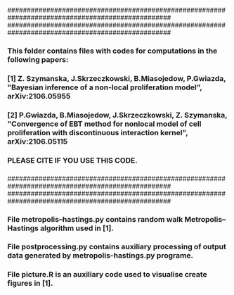 ##################################################################################################
##################################################################################################
###
### This folder contains files with codes for computations in the following papers:
###
### [1] Z. Szymanska, J.Skrzeczkowski, B.Miasojedow, P.Gwiazda, "Bayesian inference of a non-local proliferation model", arXiv:2106.05955
###
### [2] P.Gwiazda, B.Miasojedow, J.Skrzeczkowski, Z. Szymanska, "Convergence of EBT method for nonlocal model of cell proliferation with discontinuous interaction kernel", arXiv:2106.05115
###
### PLEASE CITE IF YOU USE THIS CODE.
###
##################################################################################################
##################################################################################################
###
### File metropolis–hastings.py contains random walk Metropolis–Hastings algorithm used in [1].
### File postprocessing.py contains auxiliary processing of output data generated by metropolis-hastings.py programe.
### File picture.R is an auxiliary code used to visualise create figures in [1].
###

